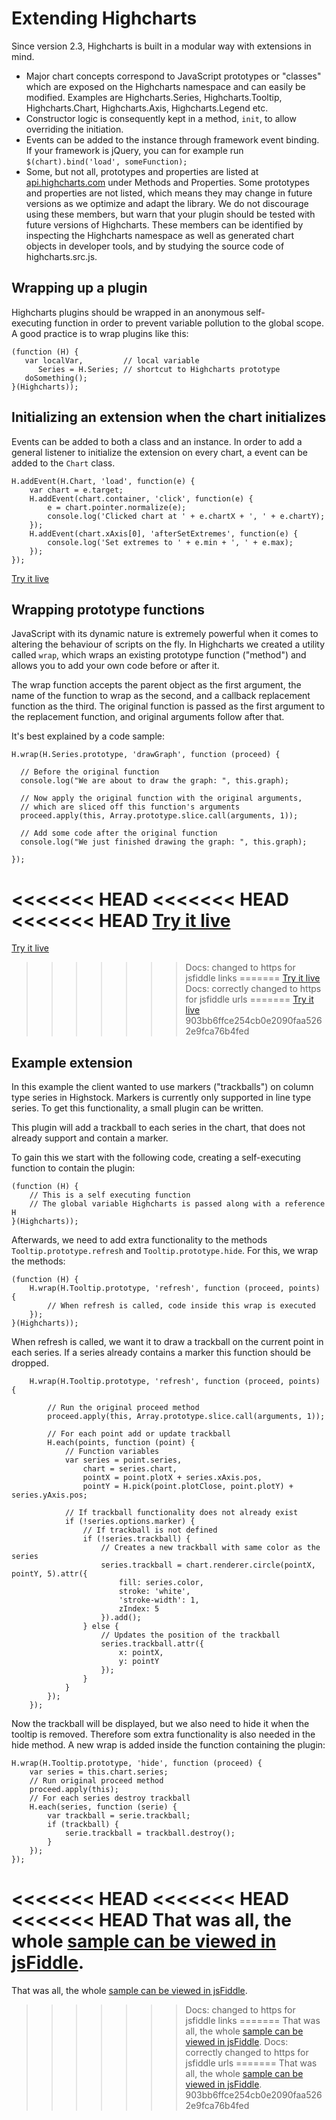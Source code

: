 Extending Highcharts
====================

Since version 2.3, Highcharts is built in a modular way with extensions in mind. 

*   Major chart concepts correspond to JavaScript prototypes or "classes" which are exposed on the Highcharts namespace and can easily be modified. Examples are Highcharts.Series, Highcharts.Tooltip, Highcharts.Chart, Highcharts.Axis, Highcharts.Legend etc.
*   Constructor logic is consequently kept in a method, `init`, to allow overriding the initiation.
*   Events can be added to the instance through framework event binding. If your framework is jQuery, you can for example run  
    `$(chart).bind('load', someFunction);`
*   Some, but not all, prototypes and properties are listed at [api.highcharts.com](https://api.highcharts.com) under Methods and Properties. Some prototypes and properties are not listed, which means they may change in future versions as we optimize and adapt the library. We do not discourage using these members, but warn that your plugin should be tested with future versions of Highcharts. These members can be identified by inspecting the Highcharts namespace as well as generated chart objects in developer tools, and by studying the source code of highcharts.src.js.

Wrapping up a plugin
--------------------

Highcharts plugins should be wrapped in an anonymous self-executing function in order to prevent variable pollution to the global scope. A good practice is to wrap plugins like this:

    
    (function (H) {
       var localVar,         // local variable
          Series = H.Series; // shortcut to Highcharts prototype
       doSomething();
    }(Highcharts));

Initializing an extension when the chart initializes
----------------------------------------------------

Events can be added to both a class and an instance. In order to add a general listener to initialize the extension on every chart, a event can be added to the `Chart` class.

    
    H.addEvent(H.Chart, 'load', function(e) {
        var chart = e.target;
        H.addEvent(chart.container, 'click', function(e) {
            e = chart.pointer.normalize(e);
            console.log('Clicked chart at ' + e.chartX + ', ' + e.chartY);
        });
        H.addEvent(chart.xAxis[0], 'afterSetExtremes', function(e) {
            console.log('Set extremes to ' + e.min + ', ' + e.max);
        });
    });
    

[Try it live](https://jsfiddle.net/gh/get/library/pure/highcharts/highcharts/tree/master/samples/highcharts/chart/events-load-class/)

Wrapping prototype functions
----------------------------

JavaScript with its dynamic nature is extremely powerful when it comes to altering the behaviour of scripts on the fly. In Highcharts we created a utility called `wrap`, which wraps an existing prototype function ("method") and allows you to add your own code before or after it. 

The wrap function accepts the parent object as the first argument, the name of the function to wrap as the second, and a callback replacement function as the third. The original function is passed as the first argument to the replacement function, and original arguments follow after that.

It's best explained by a code sample:

    
    H.wrap(H.Series.prototype, 'drawGraph', function (proceed) {
    
      // Before the original function
      console.log("We are about to draw the graph: ", this.graph);
    
      // Now apply the original function with the original arguments, 
      // which are sliced off this function's arguments
      proceed.apply(this, Array.prototype.slice.call(arguments, 1));
    
      // Add some code after the original function
      console.log("We just finished drawing the graph: ", this.graph);
    
    });
    

<<<<<<< HEAD
<<<<<<< HEAD
<<<<<<< HEAD
[Try it live](https://jsfiddle.net/highcharts/DuuBr/)
=======
[Try it live](https://jsfiddlefiddle.net/highcharts/DuuBr/)
>>>>>>> Docs: changed to https for jsfiddle links
=======
[Try it live](https://jsfiddle.net/highcharts/DuuBr/)
>>>>>>> Docs: correctly changed to https for jsfiddle urls
=======
[Try it live](https://jsfiddle.net/highcharts/DuuBr/)
>>>>>>> 903bb6ffce254cb0e2090faa5262e9fca76b4fed

Example extension
-----------------

In this example the client wanted to use markers ("trackballs") on column type series in Highstock. Markers is currently only supported in line type series. To get this functionality, a small plugin can be written.

This plugin will add a trackball to each series in the chart, that does not already support and contain a marker.

To gain this we start with the following code, creating a self-executing function to contain the plugin:

    
    (function (H) {
        // This is a self executing function
        // The global variable Highcharts is passed along with a reference H
    }(Highcharts));
    

Afterwards, we need to add extra functionality to the methods `Tooltip.prototype.refresh` and `Tooltip.prototype.hide`. For this, we wrap the methods:

    
    (function (H) {
        H.wrap(H.Tooltip.prototype, 'refresh', function (proceed, points) {
            // When refresh is called, code inside this wrap is executed
        });
    }(Highcharts));
    

When refresh is called, we want it to draw a trackball on the current point in each series. If a series already contains a marker this function should be dropped.

    
        H.wrap(H.Tooltip.prototype, 'refresh', function (proceed, points) {
    
            // Run the original proceed method
            proceed.apply(this, Array.prototype.slice.call(arguments, 1));
    
            // For each point add or update trackball
            H.each(points, function (point) {
                // Function variables
                var series = point.series,
                    chart = series.chart,
                    pointX = point.plotX + series.xAxis.pos,
                    pointY = H.pick(point.plotClose, point.plotY) + series.yAxis.pos;
    
                // If trackball functionality does not already exist
                if (!series.options.marker) {
                    // If trackball is not defined
                    if (!series.trackball) {
                        // Creates a new trackball with same color as the series
                        series.trackball = chart.renderer.circle(pointX, pointY, 5).attr({
                            fill: series.color,
                            stroke: 'white',
                            'stroke-width': 1,
                            zIndex: 5
                        }).add();
                    } else {
                        // Updates the position of the trackball
                        series.trackball.attr({
                            x: pointX,
                            y: pointY
                        });
                    }
                }
            });
        });
    

Now the trackball will be displayed, but we also need to hide it when the tooltip is removed. Therefore som extra functionality is also needed in the hide method. A new wrap is added inside the function containing the plugin:

    
    H.wrap(H.Tooltip.prototype, 'hide', function (proceed) {
        var series = this.chart.series;
        // Run original proceed method
        proceed.apply(this);
        // For each series destroy trackball
        H.each(series, function (serie) {
            var trackball = serie.trackball;
            if (trackball) {
                serie.trackball = trackball.destroy();
            }
        });
    });

<<<<<<< HEAD
<<<<<<< HEAD
<<<<<<< HEAD
That was all, the whole [sample can be viewed in jsFiddle](https://jsfiddle.net/highcharts/nhVbs/).
=======
That was all, the whole [sample can be viewed in jsFiddle](https://jsfiddlefiddle.net/highcharts/nhVbs/).
>>>>>>> Docs: changed to https for jsfiddle links
=======
That was all, the whole [sample can be viewed in jsFiddle](https://jsfiddle.net/highcharts/nhVbs/).
>>>>>>> Docs: correctly changed to https for jsfiddle urls
=======
That was all, the whole [sample can be viewed in jsFiddle](https://jsfiddle.net/highcharts/nhVbs/).
>>>>>>> 903bb6ffce254cb0e2090faa5262e9fca76b4fed
